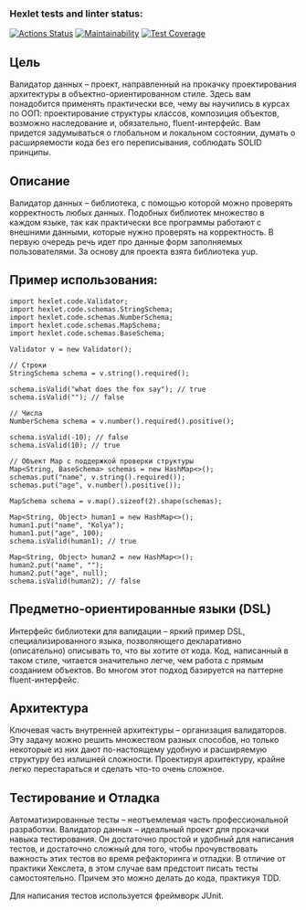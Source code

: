 ### Hexlet tests and linter status:
[![Actions Status](https://github.com/RomanVoronovskiy/java-project-78/actions/workflows/hexlet-check.yml/badge.svg)](https://github.com/RomanVoronovskiy/java-project-78/actions)
[![Maintainability](https://api.codeclimate.com/v1/badges/f1f04d0d85fa0d0800d4/maintainability)](https://codeclimate.com/github/RomanVoronovskiy/java-project-78/maintainability)
[![Test Coverage](https://api.codeclimate.com/v1/badges/f1f04d0d85fa0d0800d4/test_coverage)](https://codeclimate.com/github/RomanVoronovskiy/java-project-78/test_coverage)

## Цель
Валидатор данных – проект, направленный на прокачку проектирования архитектуры в объектно-ориентированном стиле. Здесь вам понадобится применять практически все, чему вы научились в курсах по ООП: проектирование структуры классов, композиция объектов, возможно наследование и, обязательно, fluent-интерфейс. Вам придется задумываться о глобальном и локальном состоянии, думать о расширяемости кода без его переписывания, соблюдать SOLID принципы.

## Описание
Валидатор данных – библиотека, с помощью которой можно проверять корректность любых данных. Подобных библиотек множество в каждом языке, так как практически все программы работают с внешними данными, которые нужно проверять на корректность. В первую очередь речь идет про данные форм заполняемых пользователями. За основу для проекта взята библиотека yup.

## Пример использования:

```
import hexlet.code.Validator;
import hexlet.code.schemas.StringSchema;
import hexlet.code.schemas.NumberSchema;
import hexlet.code.schemas.MapSchema;
import hexlet.code.schemas.BaseSchema;

Validator v = new Validator();

// Строки
StringSchema schema = v.string().required();

schema.isValid("what does the fox say"); // true
schema.isValid(""); // false

// Числа
NumberSchema schema = v.number().required().positive();

schema.isValid(-10); // false
schema.isValid(10); // true

// Объект Map с поддержкой проверки структуры
Map<String, BaseSchema> schemas = new HashMap<>();
schemas.put("name", v.string().required());
schemas.put("age", v.number().positive());

MapSchema schema = v.map().sizeof(2).shape(schemas);

Map<String, Object> human1 = new HashMap<>();
human1.put("name", "Kolya");
human1.put("age", 100);
schema.isValid(human1); // true

Map<String, Object> human2 = new HashMap<>();
human2.put("name", "");
human2.put("age", null);
schema.isValid(human2); // false
```

## Предметно-ориентированные языки (DSL)
Интерфейс библиотеки для валидации – яркий пример DSL, специализированного языка, позволяющего декларативно (описательно) описывать то, что вы хотите от кода. Код, написанный в таком стиле, читается значительно легче, чем работа с прямым созданием объектов. Во многом этот подход базируется на паттерне fluent-интерфейс.

## Архитектура
Ключевая часть внутренней архитектуры – организация валидаторов. Эту задачу можно решить множеством разных способов, но только некоторые из них дают по-настоящему удобную и расширяемую структуру без излишней сложности. Проектируя архитектуру, крайне легко перестараться и сделать что-то очень сложное.

## Тестирование и Отладка
Автоматизированные тесты – неотъемлемая часть профессиональной разработки. Валидатор данных – идеальный проект для прокачки навыка тестирования. Он достаточно простой и удобный для написания тестов, и достаточно сложный для того, чтобы прочувствовать важность этих тестов во время рефакторинга и отладки. В отличие от практики Хекслета, в этом случае вам предстоит писать тесты самостоятельно. Причем это можно делать до кода, практикуя TDD.

Для написания тестов используется фреймворк JUnit.